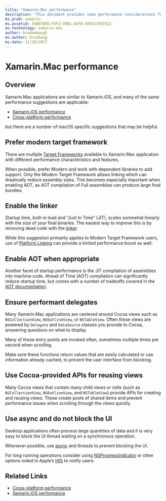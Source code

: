 ```yaml
---
title: "Xamarin.Mac performance"
description: "This document provides some performance considerations for Xamarin.Mac apps. It discusses the modern target framework, the linker, AOT, delegates, Cocoa APIs for reusing views, and async code."
ms.prod: xamarin
ms.assetid: 54B07DED-FDF2-49B2-A5FB-3A9357E65922
ms.technology: xamarin-mac
author: bradumbaugh
ms.author: brumbaug
ms.date: 11/10/2017
---
```


# Xamarin.Mac performance

## Overview

Xamarin.Mac applications are similar to Xamarin.iOS, and many of the same performance suggestions are applicable:

- [Xamarin.iOS performance](~/ios/deploy-test/performance.md)
- [Cross-platform performance](~/cross-platform/deploy-test/memory-perf-best-practices.md)

but there are a number of macOS specific suggestions that may be helpful.

## Prefer modern target framework

There are multiple [Target Frameworks](~/mac/platform/target-framework.md) available to Xamarin.Mac application with different performance characteristics and features.

When possible, prefer Modern and work with dependent libraries to add support. Only the Modern Target Framework allows linking which can drastically reduce assembly sizes. This becomes especially important when enabling AOT, as AOT compilation of Full assemblies can produce large final bundles.

## Enable the linker

Startup time, both in load and "Just In Time" (JIT),  scales somewhat linearly with the size of your final binaries. The easiest way to improve this is by removing dead code with the [linker](~/mac/deploy-test/linker.md).

While this suggestion primarily applies to Modern Target Framework users, use of [Platform Linking](~/mac/deploy-test/linker.md) can provide a limited performance boost as well.

## Enable AOT when appropriate

Another facet of startup performance is the JIT compilation of assemblies into machine code. Ahead of Time (AOT) compilation can significantly reduce startup time, but comes with a number of tradeoffs covered in the [AOT documentation](~/mac/internals/aot.md).

## Ensure performant delegates

Many Xamarin.Mac applications are centered around Cocoa views such as `NSCollectionView`, `NSOutlineView`, or `NSTableView`. Often these views are powered by `Delegate` and `DataSource` classes you provide to Cocoa, answering questions on what to display.

Many of these entry points are invoked often, sometimes multiple times per second when scrolling.

Make sure these functions return values that are easily calculated or use information already cached, to prevent the user interface from blocking.

## Use Cocoa-provided APIs for reusing views

Many Cocoa views that contain many child views or cells (such as `NSCollectionView`, `NSOutlineView`, and `NSTableView`) provide APIs for creating and reusing views. These create pools of shared items and prevent performance issues when scrolling through the views quickly.

## Use async and do not block the UI

Desktop applications often process large quantities of data and it is very easy to block the UI thread waiting on a synchronous operation.

Whenever possible, use [async](~/cross-platform/platform/async.md) and threads to prevent blocking the UI.

For long running operations consider using [NSProgressIndicator](https://developer.xamarin.com/samples/mac/ProgressBarExample/) or other options noted in Apple’s [HIG](https://developer.apple.com/macos/human-interface-guidelines/indicators/progress-indicators/) to notify users.


## Related Links

- [Cross-platform performance](~/cross-platform/deploy-test/memory-perf-best-practices.md)
- [Xamarin.iOS performance](~/ios/deploy-test/performance.md)
